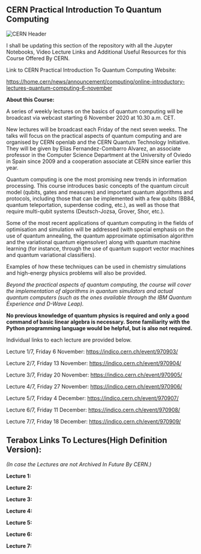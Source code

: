 ## CERN Practical Introduction To Quantum Computing

![CERN Header](https://github.com/aryashah2k/Quantum-Computing-Collection-Of-Resources/blob/main/CERN%20-%20Practical%20Introduction%20To%20Quantum%20Computing/assets/CERN%20Header.jpg)

I shall be updating this section of the repository with all the Jupyter Notebooks, Video Lecture Links and Additional Useful Resources for this Course Offered By CERN. 

Link to CERN Practical Introduction To Quantum Computing Website:

https://home.cern/news/announcement/computing/online-introductory-lectures-quantum-computing-6-november

**About this Course:**

A series of weekly lectures on the basics of quantum computing will be broadcast via webcast starting 6 November 2020 at 10.30 a.m. CET. 

New lectures will be broadcast each Friday of the next seven weeks. The talks will focus on the practical aspects of quantum computing and are organised by CERN openlab and the CERN Quantum Technology Initiative. They will be given by Elias Fernandez-Combarro Alvarez, an associate professor in the Computer Science Department at the University of Oviedo in Spain since 2009 and a cooperation associate at CERN since earlier this year.

Quantum computing is one the most promising new trends in information processing. This course introduces basic concepts of the quantum circuit model (qubits, gates and measures) and important quantum algorithms and protocols, including those that can be implemented with a few qubits (BB84, quantum teleportation, superdense coding, etc.), as well as those that require multi-qubit systems (Deutsch-Jozsa, Grover, Shor, etc.). 

Some of the most recent applications of quantum computing in the fields of optimisation and simulation will be addressed (with special emphasis on the use of quantum annealing, the quantum approximate optimisation algorithm and the variational quantum eigensolver) along with quantum machine learning (for instance, through the use of quantum support vector machines and quantum variational classifiers). 

Examples of how these techniques can be used in chemistry simulations and high-energy physics problems will also be provided.

*Beyond the practical aspects of quantum computing, the course will cover the implementation of algorithms in quantum simulators and actual quantum computers (such as the ones available through the IBM Quantum Experience and D-Wave Leap).*

**No previous knowledge of quantum physics is required and only a good command of basic linear algebra is necessary. Some familiarity with the Python programming language would be helpful, but is also not required.**

Individual links to each lecture are provided below.

Lecture 1/7, Friday 6 November: https://indico.cern.ch/event/970903/

Lecture 2/7, Friday 13 November: https://indico.cern.ch/event/970904/
  
Lecture 3/7, Friday 20 November: https://indico.cern.ch/event/970905/

Lecture 4/7, Friday 27 November: https://indico.cern.ch/event/970906/

Lecture 5/7, Friday 4 December: https://indico.cern.ch/event/970907/

Lecture 6/7, Friday 11 December: https://indico.cern.ch/event/970908/

Lecture 7/7, Friday 18 December: https://indico.cern.ch/event/970909/

## Terabox Links To Lectures(High Definition Version):

*(In case the Lectures are not Archived In Future By CERN.)*

**Lecture 1:** 


**Lecture 2:**


**Lecture 3:**


**Lecture 4:**


**Lecture 5:**


**Lecture 6:**


**Lecture 7:**
